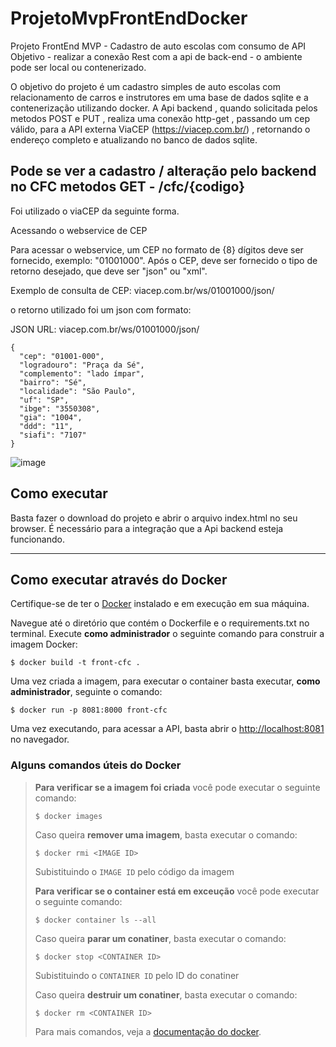 # ProjetoMvpFrontEndDocker
Projeto FrontEnd MVP - Cadastro de auto escolas com consumo de API
Objetivo - realizar a conexão Rest com a api de back-end -  o ambiente pode ser local ou contenerizado.

O objetivo do projeto é um cadastro simples de auto escolas com relacionamento de carros e instrutores em uma base de dados sqlite e a contenerização utilizando docker.
A Api backend , quando solicitada pelos metodos POST e PUT , realiza uma conexão http-get , passando um cep válido, para a API externa ViaCEP (https://viacep.com.br/) , retornando o endereço completo e atualizando no banco de dados sqlite.
## Pode se ver a cadastro / alteração pelo backend no CFC metodos GET - /cfc/{codigo} 

Foi utilizado o viaCEP da seguinte forma.

Acessando o webservice de CEP

Para acessar o webservice, um CEP no formato de {8} dígitos deve ser fornecido, exemplo: "01001000".
Após o CEP, deve ser fornecido o tipo de retorno desejado, que deve ser "json" ou "xml".

Exemplo de consulta de CEP:
viacep.com.br/ws/01001000/json/ 

o retorno utilizado foi um json com formato:

JSON
URL: viacep.com.br/ws/01001000/json/


    {
      "cep": "01001-000",
      "logradouro": "Praça da Sé",
      "complemento": "lado ímpar",
      "bairro": "Sé",
      "localidade": "São Paulo",
      "uf": "SP",
      "ibge": "3550308",
      "gia": "1004",
      "ddd": "11",
      "siafi": "7107"
    }


![image](https://github.com/ronanrj/ProjetoMvpFrontEndDocker/assets/20301129/64958347-1709-40d0-8e0a-896269530f83)




## Como executar

Basta fazer o download do projeto e abrir o arquivo index.html no seu browser. 
É necessário para a integração que a Api backend esteja funcionando.

---
## Como executar através do Docker

Certifique-se de ter o [Docker](https://docs.docker.com/engine/install/) instalado e em execução em sua máquina.

Navegue até o diretório que contém o Dockerfile e o requirements.txt no terminal.
Execute **como administrador** o seguinte comando para construir a imagem Docker:

```
$ docker build -t front-cfc .
```

Uma vez criada a imagem, para executar o container basta executar, **como administrador**, seguinte o comando:

```
$ docker run -p 8081:8000 front-cfc 
```

Uma vez executando, para acessar a API, basta abrir o [http://localhost:8081](http://localhost:8081) no navegador.



### Alguns comandos úteis do Docker

>**Para verificar se a imagem foi criada** você pode executar o seguinte comando:
>
>```
>$ docker images
>```
>
> Caso queira **remover uma imagem**, basta executar o comando:
>```
>$ docker rmi <IMAGE ID>
>```
>Subistituindo o `IMAGE ID` pelo código da imagem
>
>**Para verificar se o container está em exceução** você pode executar o seguinte comando:
>
>```
>$ docker container ls --all
>```
>
> Caso queira **parar um conatiner**, basta executar o comando:
>```
>$ docker stop <CONTAINER ID>
>```
>Subistituindo o `CONTAINER ID` pelo ID do conatiner
>
>
> Caso queira **destruir um conatiner**, basta executar o comando:
>```
>$ docker rm <CONTAINER ID>
>```
>Para mais comandos, veja a [documentação do docker](https://docs.docker.com/engine/reference/run/).
